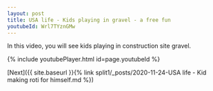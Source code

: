 ```yaml
---
layout: post
title: USA life - Kids playing in gravel - a free fun
youtubeId: Wrl7TYznGMw
---
```

 
In this video, you will see kids playing in construction site gravel.
 
 
 


{% include youtubePlayer.html id=page.youtubeId %}
 
 
[Next]({{ site.baseurl }}{% link split1/_posts/2020-11-24-USA life - Kid making roti for himself.md %})
